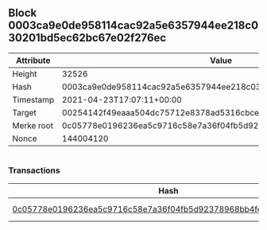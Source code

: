 ## Block 0003ca9e0de958114cac92a5e6357944ee218c030201bd5ec62bc67e02f276ec

Attribute | Value
--- | ---
Height | 32526
Hash | 0003ca9e0de958114cac92a5e6357944ee218c030201bd5ec62bc67e02f276ec
Timestamp | 2021-04-23T17:07:11+00:00
Target | 00254142f49eaaa504dc75712e8378ad5316cbcead634704b3734b6271167cc4
Merke root | 0c05778e0196236ea5c9716c58e7a36f04fb5d92378968bb4febf7d6ed3803c6
Nonce | 144004120

```

```

### Transactions

Hash | Amount
--- | ---
[0c05778e0196236ea5c9716c58e7a36f04fb5d92378968bb4febf7d6ed3803c6](0c05778e0196236ea5c9716c58e7a36f04fb5d92378968bb4febf7d6ed3803c6.md) | 10.00000000 SKEPTI 
